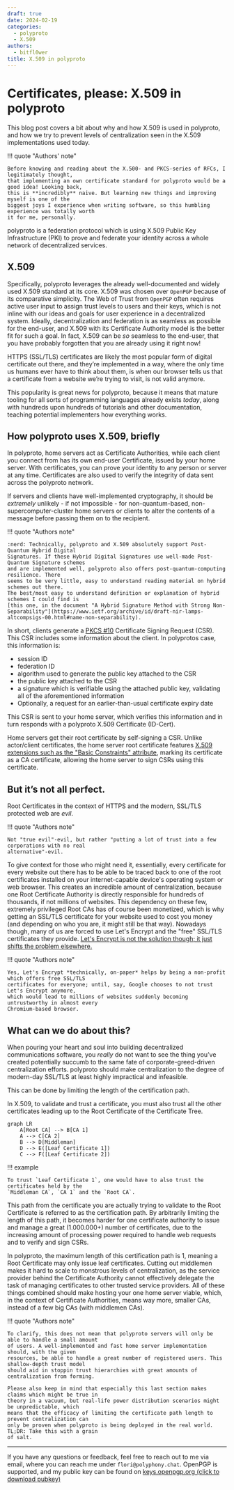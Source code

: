 ```yaml
---
draft: true 
date: 2024-02-19
categories:
  - polyproto
  - X.509
authors:
  - bitfl0wer
title: X.509 in polyproto
---
```


# Certificates, please: X.509 in polyproto

This blog post covers a bit about why and how X.509 is used in polyproto, and how we try to prevent
levels of centralization seen in the X.509 implementations used today.

<!-- more -->

!!! quote "Authors' note"

    Before knowing and reading about the X.500- and PKCS-series of RFCs, I legitimately thought,
    that implementing an own certificate standard for polyproto would be a good idea! Looking back,
    this is **incredibly** naive. But learning new things and improving myself is one of the
    biggest joys I experience when writing software, so this humbling experience was totally worth
    it for me, personally.

polyproto is a federation protocol which is using X.509 Public Key Infrastructure (PKI) to prove and
federate your identity across a whole network of decentralized services.

## X.509

Specifically, polyproto leverages the already well-documented and widely used X.509 standard at its
core. X.509 was chosen over `OpenPGP` because of its comparative simplicity. The Web of Trust from
`OpenPGP` often requires active user input to assign trust levels to users and their keys, which is
not inline with our ideas and goals for user experience in a decentralized system.
Ideally, decentralization and federation is as seamless as possible for the end-user,
and X.509 with its Certificate Authority model is the better fit for such a goal. In fact,
X.509 can be *so* seamless to the end-user, that you have probably forgotten that you are already
using it right now!

HTTPS (SSL/TLS) certificates are likely the most popular form of digital certificate out there,
and they’re implemented in a way, where the only time us humans ever have to think about them,
is when our browser tells us that a certificate from a website we’re trying to visit, is not
valid anymore.

This popularity is great news for polyproto, because it means that mature tooling for all sorts
of programming languages already exists *today*, along with hundreds upon hundreds of tutorials
and other documentation, teaching potential implementers how everything works.

## How polyproto uses X.509, briefly

In polyproto, home servers act as Certificate Authorities, while each client you connect from has
its own end-user Certificate, issued by your home server. With certificates, you can prove your
identity to any person or server at any time. Certificates are also used to verify the integrity
of data sent across the polyproto network.

If servers and clients have well-implemented cryptography, it should be *extremely* unlikely - if
not impossible - for non-quantum-based, non-supercomputer-cluster home servers or clients to alter
the contents of a message before passing them on to the recipient.

!!! quote "Authors note"

    :nerd: Technically, polyproto and X.509 absolutely support Post-Quantum Hybrid Digital
    Signatures. If these Hybrid Digital Signatures use well-made Post-Quantum Signature schemes
    and are implemented well, polyproto also offers post-quantum-computing resilience. There
    seems to be very little, easy to understand reading material on hybrid schemes out there.
    The best/most easy to understand definition or explanation of hybrid schemes I could find is
    [this one, in the document "A Hybrid Signature Method with Strong Non-Separability"](https://www.ietf.org/archive/id/draft-nir-lamps-altcompsigs-00.html#name-non-separability).

In short, clients generate a [PKCS #10](https://datatracker.ietf.org/doc/html/rfc2986) Certificate
Signing Request (CSR). This CSR includes some information about the client. In polyprotos case, this
information is:

- session ID
- federation ID
- algorithm used to generate the public key attached to the CSR
- the public key attached to the CSR
- a signature which is verifiable using the attached public key, validating all of the
  aforementioned information
- Optionally, a request for an earlier-than-usual certificate expiry date

This CSR is sent to your home server, which verifies this information and in turn responds with a
polyproto X.509 Certificate (ID-Cert).

Home servers get their root certificate by self-signing a CSR. Unlike actor/client certificates, the
home server root certificate features [X.509 extensions such as the "Basic Constraints" attribute](https://en.wikipedia.org/wiki/X.509#Extensions_informing_a_specific_usage_of_a_certificate),
marking its certificate as a CA certificate, allowing the home server to sign CSRs
using this certificate.

## But it’s not all perfect.

Root Certificates in the context of HTTPS and the modern, SSL/TLS protected web are *evil*.

!!! quote "Authors note"

    Not "true evil"-evil, but rather "putting a lot of trust into a few corporations with no real
    alternative"-evil.

To give context for those who might need it, essentially, every certificate for every website out
there has to be able to be traced back to one of the root certificates installed on your
internet-capable device's operating system or web browser. This creates an incredible amount of
centralization, because one  Root Certificate Authority is directly responsible for hundreds of
thousands, if not millions of websites. This dependency on these few, extremely privileged Root CAs
has of course been monetized, which is why getting an SSL/TLS certificate for your website
used to cost you money (and depending on who you are, it might still be that way). Nowadays though,
many of us are forced to use Let's Encrypt and the "free" SSL/TLS certificates they provide.
[Let's Encrypt is not the solution though; it just shifts the problem elsewhere.](https://michael.orlitzky.com/articles/lets_not_encrypt.xhtml)

!!! quote "Authors note"

    Yes, Let's Encrypt *technically, on-paper* helps by being a non-profit which offers free SSL/TLS
    certificates for everyone; until, say, Google chooses to not trust Let's Encrypt anymore,
    which would lead to millions of websites suddenly becoming untrustworthy in almost every
    Chromium-based browser.

## What can we do about this?

When pouring your heart and soul into building decentralized communications software, you *really*
do not want to see the thing you’ve created potentially succumb to the same fate of
corporate-greed-driven centralization efforts. polyproto should make centralization to the degree
of modern-day SSL/TLS at least highly impractical and infeasible.

This can be done by limiting the length of the certification path.

In X.509, to validate and trust a certificate, you must also trust all the other certificates leading up to the Root Certificate of the Certificate Tree.

```mermaid
graph LR
    A[Root CA] --> B[CA 1]
    A --> C[CA 2]
    B --> D[Middleman]
    D --> E([Leaf Certificate 1])
    C --> F([Leaf Certificate 2])
```

!!! example

    To trust `Leaf Certificate 1`, one would have to also trust the certificates held by the
    `Middleman CA`, `CA 1` and the `Root CA`.

This path from the certificate you are actually trying to validate to the Root Certificate is
referred to as the certification path. By arbitrarily limiting the length of this path, it becomes
harder for one certificate authority to issue and manage a great (1.000.000+) number of
certificates, due to the increasing amount of processing power required to handle web requests and
to verify and sign CSRs.

In polyproto, the maximum length of this certification path is 1, meaning a Root Certificate may
only issue leaf certificates. Cutting out middlemen makes it hard to scale to monstrous levels
of centralization, as the service provider behind the Certificate Authority cannot effectively
delegate the task of managing certificates to other trusted service providers. All of these things
combined should make hosting your one home server viable, which, in the
context of Certificate Authorities, means way more, smaller CAs, instead of a few big CAs (with
middlemen CAs).

!!! quote "Authors note"

    To clarify, this does not mean that polyproto servers will only be able to handle a small amount
    of users. A well-implemented and fast home server implementation should, with the given
    resources, be able to handle a great number of registered users. This shallow-depth trust model
    should aid in stoppin trust hierarchies with great amounts of centralization from forming.

    Please also keep in mind that especially this last section makes claims which might be true in
    theory in a vacuum, but real-life power distribution scenarios might be unpredictable, which
    means that the efficacy of limiting the certificate path length to prevent centralization can
    only be proven when polyproto is being deployed in the real world. TL;DR: Take this with a grain
    of salt.

---

If you have any questions or feedback, feel free to reach out to me via email, where you can
reach me under `flori@polyphony.chat`. OpenPGP is supported, and my public key can be found on
[keys.openpgp.org (click to download pubkey)](https://keys.openpgp.org/vks/v1/by-fingerprint/1AFF5E2D2145C795AB117C2ADCAE4B6877C6FC4E)
